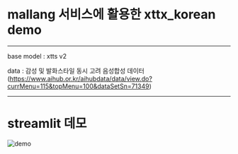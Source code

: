 # mallang 서비스에 활용한 xttx_korean demo
---

base model : xtts v2

data : 감성 및 발화스타일 동시 고려 음성합성 데이터
(https://www.aihub.or.kr/aihubdata/data/view.do?currMenu=115&topMenu=100&dataSetSn=71349)

---
# streamlit 데모
![demo](https://github.com/pincesslucy/mallang_xtts_korean/assets/98650288/d567d0af-b183-4edc-936f-adcee1dff418)
